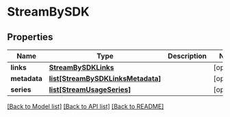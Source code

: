 # StreamBySDK

## Properties
Name | Type | Description | Notes
------------ | ------------- | ------------- | -------------
**links** | [**StreamBySDKLinks**](StreamBySDKLinks.md) |  | [optional] 
**metadata** | [**list[StreamBySDKLinksMetadata]**](StreamBySDKLinksMetadata.md) |  | [optional] 
**series** | [**list[StreamUsageSeries]**](StreamUsageSeries.md) |  | [optional] 

[[Back to Model list]](../README.md#documentation-for-models) [[Back to API list]](../README.md#documentation-for-api-endpoints) [[Back to README]](../README.md)


